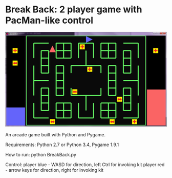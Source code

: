 Break Back: 2 player game with PacMan-like control
====================

![screenshot](https://github.com/nyphoon/BreakBack/blob/master/doc/screenshot_01.png)

An arcade game built with Python and Pygame.

Requirements: Python 2.7 or Python 3.4, Pygame 1.9.1

How to run: python BreakBack.py

Control: 
	player blue -
		WASD for direction, left Ctrl for invoking kit
	player red - 
		arrow keys for direction, right for invoking kit
